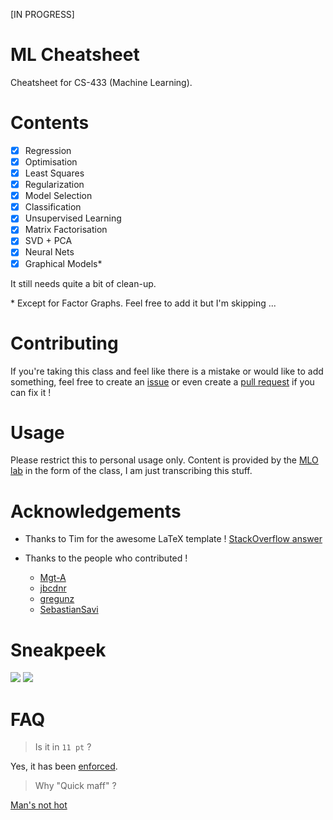 [IN PROGRESS]

# ML Cheatsheet

Cheatsheet for CS-433 (Machine Learning).

# Contents

* [x] Regression
* [x] Optimisation
* [x] Least Squares
* [x] Regularization
* [x] Model Selection
* [x] Classification
* [x] Unsupervised Learning
* [x] Matrix Factorisation
* [x] SVD + PCA
* [x] Neural Nets
* [x] Graphical Models\*

It still needs quite a bit of clean-up. 

\* Except for Factor Graphs. Feel free to add it but I'm skipping ...

# Contributing

If you're taking this class and feel like there is a mistake or would like to add something, feel free to create an
[issue](https://github.com/dtsbourg/ML_Cheatsheet/issues) or even create a 
[pull request](https://github.com/dtsbourg/ML_Cheatsheet/pulls) if you can fix it !

# Usage

Please restrict this to personal usage only. Content is provided by the [MLO lab](https://mlo.epfl.ch/) in the form of the class,
I am just transcribing this stuff. 

# Acknowledgements

* Thanks to Tim for the awesome LaTeX template ! [StackOverflow answer](https://stackoverflow.com/questions/1911516/how-to-make-cheat-sheets-in-latex)

* Thanks to the people who contributed !
  * [Mgt-A](https://github.com/Mgt-A)
  * [jbcdnr](https://github.com/jbcdnr)
  * [gregunz](https://github.com/gregunz)
  * [SebastianSavi](https://github.com/SebastianSavi)

# Sneakpeek

![](https://github.com/dtsbourg/ML_Cheatsheet/raw/master/figs/sneak-recto.png)
![](https://github.com/dtsbourg/ML_Cheatsheet/raw/master/figs/sneak-verso.png)

# FAQ

> Is it in ```11 pt``` ? 

Yes, it has been [enforced](https://github.com/dtsbourg/ML_Cheatsheet/blob/master/master.tex#L1).


> Why "Quick maff" ?

[Man's not hot](https://www.youtube.com/watch?v=k3jlviX88iw)
